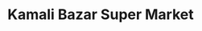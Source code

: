 ---
title: "Kamali Bazar Super Market"
url: /sambalpur-odisha/kamali-bazar-super-market/
shop: supermarket
---